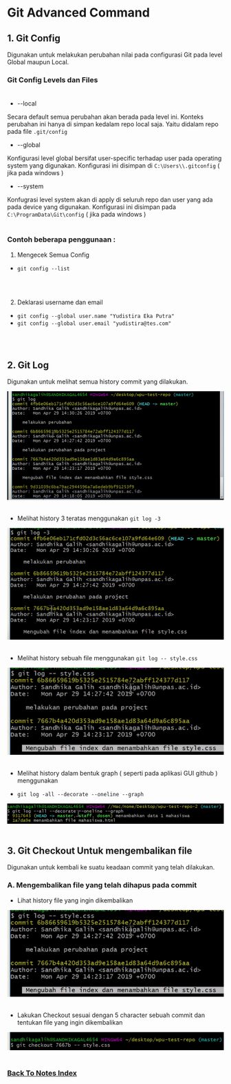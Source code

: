# Git Advanced Command

## 1. Git Config

Digunakan untuk melakukan perubahan nilai pada configurasi Git pada level Global maupun Local.
### Git Config Levels dan Files<br /><br />
* --local

Secara default semua perubahan akan berada pada level ini. Konteks perubahan ini hanya di simpan kedalam repo local saja. Yaitu didalam repo pada file `.git/config`

* --global

Konfigurasi level global bersifat user-specific terhadap user pada operating system yang digunakan. Konfigurasi ini disimpan di `C:\Users\\.gitconfig` ( jika pada windows )

* --system

Konfugrasi level system akan di apply di seluruh repo dan user yang ada pada device yang digunakan. Konfigurasi ini disimpan pada `C:\ProgramData\Git\config` ( jika pada windows )<br /><br />

### Contoh beberapa penggunaan :

1. Mengecek Semua Config
* `git config --list`
<br />
<br />

2.  Deklarasi username dan email
* `git config --global user.name "Yudistira Eka Putra"`
* `git config --global user.email "yudistira@tes.com"`
<br />
<br />

## 2. Git Log

Digunakan untuk melihat semua history commit yang dilakukan.

![Git Log](images/git-log.PNG)<br /><br />

* Melihat history 3 teratas menggunakan `git log -3`

![Git Log Count](images/git-log-count.PNG)<br /><br />

* Melihat history sebuah file menggunakan `git log -- style.css`

![Git File History](images/git-file-history.PNG)<br /><br />

* Melihat history dalam bentuk graph ( seperti pada aplikasi GUI github ) menggunakan 

* `git log -all --decorate --oneline --graph`

![Git Graph](images/git-graph.PNG)
<br />
<br />
## 3. Git Checkout Untuk mengembalikan file

Digunakan untuk kembali ke suatu keadaan commit yang telah dilakukan.

### A. Mengembalikan file yang telah dihapus pada commit
* Lihat history file yang ingin dikembalikan

![Git File History](images/git-file-history.PNG)<br /><br />

* Lakukan Checkout sesuai dengan 5 character sebuah commit dan tentukan file yang ingin dikembalikan

![Git Checkout Restore](images/git-checkout-restore.PNG)<br /><br />

### [Back To Notes Index](./README.md)